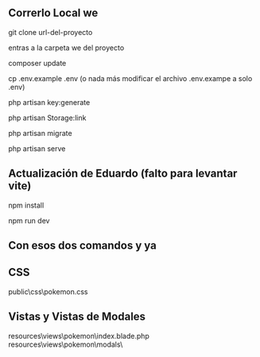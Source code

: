 ## Correrlo Local we
git clone url-del-proyecto

entras a la carpeta we del proyecto

composer update

cp .env.example .env 
(o nada más modificar el archivo .env.exampe a solo .env)

php artisan key:generate

php artisan Storage:link

php artisan migrate

php artisan serve

## Actualización de Eduardo (falto para levantar vite)

npm install

npm run dev

## Con esos dos comandos y ya 


## CSS
public\css\pokemon.css

## Vistas y Vistas de Modales
resources\views\pokemon\index.blade.php
resources\views\pokemon\modals\
